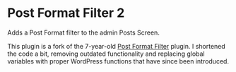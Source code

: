 # Post Format Filter 2
Adds a Post Format filter to the admin Posts Screen.

This plugin is a fork of the 7-year-old [Post Format Filter](https://wordpress.org/plugins/post-format-filter/) plugin. I shortened the code a bit, removing outdated functionality and replacing global variables with proper WordPress functions that have since been introduced.
